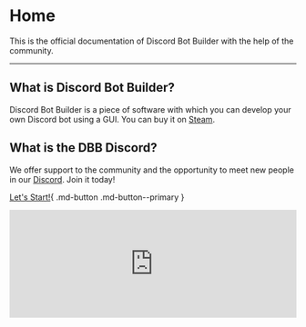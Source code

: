 <meta content="Discord Bot Builder Documentation" property="og:title" />
<meta content="This Page will explain how to use Discord Bot Builder, also includes Tutorials how to use Special Functions!" property="og:description" />
<meta content="https://xcrafttm.github.io/DBBBlocks" property="og:url" />
<meta content="https://xcrafttm.github.io/DBBBlocks/assets/favicon.png" property="og:image" />
<meta content="#292e4a" data-react-helmet="true" name="theme-color" />

# Home

This is the official documentation of Discord Bot Builder with the help of the community.
***

## What is Discord Bot Builder?
Discord Bot Builder is a piece of software with which you can develop your own Discord bot using a GUI. You can buy it on [Steam](https://store.steampowered.com/app/1119570/Discord_Bot_Builder/). 

## What is the DBB Discord?
We offer support to the community and the opportunity to meet new people in our [Discord](https://discord.gg/PAzxTDw). Join it today!

[Let's Start!](gettingstarted.md){ .md-button .md-button--primary }

<iframe width="100%" height="190" frameborder="0" allowfullscreen="" src="https://store.steampowered.com/widget/1119570/?utm_source=homepage&utm_campaign=mycampaign">